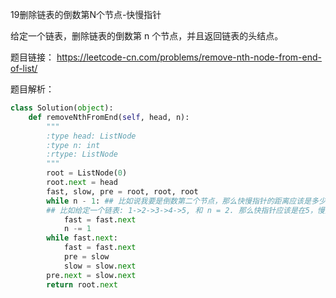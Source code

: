 19删除链表的倒数第N个节点-快慢指针

给定一个链表，删除链表的倒数第 n 个节点，并且返回链表的头结点。

题目链接：
https://leetcode-cn.com/problems/remove-nth-node-from-end-of-list/

题目解析：


```python
class Solution(object):
    def removeNthFromEnd(self, head, n):
        """
        :type head: ListNode
        :type n: int
        :rtype: ListNode
        """
        root = ListNode(0)
        root.next = head
        fast, slow, pre = root, root, root
        while n - 1: ## 比如说我要是倒数第二个节点，那么快慢指针的距离应该是多少？想一下
        ## 比如给定一个链表: 1->2->3->4->5, 和 n = 2. 那么快指针应该是在5，慢指针应该是在4，两者相差的是1，所以这里走n-1 个
            fast = fast.next
            n -= 1
        while fast.next:
            fast = fast.next
            pre = slow
            slow = slow.next
        pre.next = slow.next
        return root.next
```